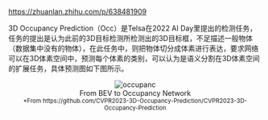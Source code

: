 

https://zhuanlan.zhihu.com/p/638481909

3D Occupancy Prediction（Occ）是Telsa在2022 AI Day里提出的检测任务，任务的提出是认为此前的3D目标检测所检测出的3D目标框，不足描述一般物体（数据集中没有的物体），在此任务中，则把物体切分成体素进行表达，要求网络可以在3D体素空间中，预测每个体素的类别，可以认为是语义分割在3D体素空间的扩展任务，具体预测图如下图所示。

<p align="center">
    <img title="occupanc" src="../src/imgs/occupanc_1.gif">
    <br>From BEV to Occupancy Network
    <br><sup>*From https://github.com/CVPR2023-3D-Occupancy-Prediction/CVPR2023-3D-Occupancy-Prediction</sup>
</p>
